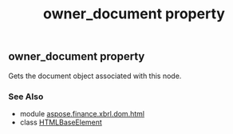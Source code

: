 ﻿---
title: owner_document property
second_title: Aspose.Finance for Python via .NET API References
description: 
type: docs
weight: 370
url: /python-net/aspose.finance.xbrl.dom.html/htmlbaseelement/owner_document/
is_root: false
---

## owner_document property


Gets the document object associated with this node.

### See Also
* module [aspose.finance.xbrl.dom.html](../../)
* class [HTMLBaseElement](/finance/python-net/aspose.finance.xbrl.dom.html/htmlbaseelement)
